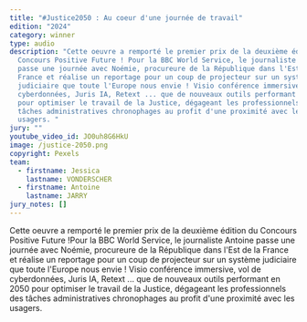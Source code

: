 ```yaml
---
title: "#Justice2050 : Au coeur d'une journée de travail"
edition: "2024"
category: winner
type: audio
description: "Cette oeuvre a remporté le premier prix de la deuxième édition du
  Concours Positive Future ! Pour la BBC World Service, le journaliste Antoine
  passe une journée avec Noémie, procureure de la République dans l'Est de la
  France et réalise un reportage pour un coup de projecteur sur un système
  judiciaire que toute l'Europe nous envie ! Visio conférence immersive, vol de
  cyberdonnées, Juris IA, Retext ... que de nouveaux outils performant en 2050
  pour optimiser le travail de la Justice, dégageant les professionnels des
  tâches administratives chronophages au profit d'une proximité avec les
  usagers. "
jury: ""
youtube_video_id: JO0uh8G6HkU
image: /justice-2050.png
copyright: Pexels
team:
  - firstname: Jessica
    lastname: VONDERSCHER
  - firstname: Antoine
    lastname: JARRY
jury_notes: []
---
```

Cette oeuvre a remporté le premier prix de la deuxième édition du Concours Positive Future !Pour la BBC World Service, le journaliste Antoine passe une journée avec Noémie, procureure de la République dans l'Est de la France et réalise un reportage pour un coup de projecteur sur un système judiciaire que toute l'Europe nous envie ! <!--more-->Visio conférence immersive, vol de cyberdonnées, Juris IA, Retext ... que de nouveaux outils performant en 2050 pour optimiser le travail de la Justice, dégageant les professionnels des tâches administratives chronophages au profit d'une proximité avec les usagers.
